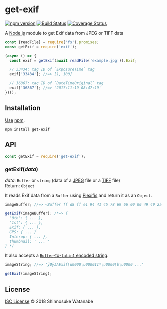 # get-exif

[![npm version](https://img.shields.io/npm/v/get-exif.svg)](https://www.npmjs.com/package/get-exif)
[![Build Status](https://travis-ci.com/shinnn/get-exif.svg?branch=master)](https://travis-ci.com/shinnn/get-exif)
[![Coverage Status](https://img.shields.io/coveralls/shinnn/get-exif.svg)](https://coveralls.io/github/shinnn/get-exif)

A [Node.js](https://nodejs.org/) module to get Exif data from JPEG or TIFF data

```javascript
const {readFile} = require('fs').promises;
const getExif = require('exif');

(async () => {
  const exif = getExif(await readFile('example.jpg')).Exif;

  // 33434: tag ID of `ExposureTime` tag
  exif['33434']; //=> [1, 100]

  // 36867: tag ID of `DateTimeOriginal` tag
  exif['36867']; //=> '2017:11:19 08:47:19'
})();
```

## Installation

[Use](https://docs.npmjs.com/cli/install) [npm](https://docs.npmjs.com/getting-started/what-is-npm).

```
npm install get-exif
```

## API

```javascript
const getExif = require('get-exif');
```

### getExif(*data*)

*data*: `Buffer` or `string` (data of a [JPEG](https://jpeg.org/jpeg/) file or a [TIFF](https://web.archive.org/web/20160306201233/http://partners.adobe.com/public/developer/tiff/index.html) file)  
Return: `Object`

It reads Exif data from a `Buffer` using [Piexifjs](https://github.com/hMatoba/piexifjs) and return it as an `Object`.

```javascript
imageBuffer; //=> <Buffer ff d8 ff e1 94 41 45 78 69 66 00 00 49 49 2a ...>

getExif(imageBuffer); /*=> {
  '0th': { ... },
  '1st': { ... },
  Exif: { ... },
  GPS: { ... }
  Interop: { ... },
  thumbnail: ' ... '
} */
```

It also accepts a [`Buffer`-to-`latin1` encoded string](https://nodejs.org/api/buffer.html#buffer_buf_tostring_encoding_start_end).

```javascript
imageString; //=> 'ÿØÿáAExif\u0000\u0000II*\u0000\b\u0000 ...'

getExif(imageString);
```

## License

[ISC License](./LICENSE) © 2018 Shinnosuke Watanabe
